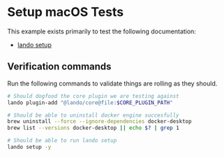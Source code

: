 Setup macOS Tests
=================

This example exists primarily to test the following documentation:

* [lando setup](https://docs.lando.dev/cli/setup.html)

Verification commands
---------------------

Run the following commands to validate things are rolling as they should.

```bash
# Should dogfood the core plugin we are testing against
lando plugin-add "@lando/core@file:$CORE_PLUGIN_PATH"

# Should be able to uninstall docker engine succesfully
brew uninstall --force --ignore-dependencies docker-desktop
brew list --versions docker-desktop || echo $? | grep 1

# Should be able to run lando setup
lando setup -y
```
